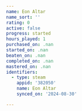 ```yaml
---
name: Eon Altar
name_sort: ''
rating: 0
active: false
progress: started
hours_played: 1
purchased_on: .nan
started_on: .nan
beaten_on: .nan
completed_on: .nan
mastered_on: .nan
identifiers:
  - type: steam
    appid: '382050'
    name: Eon Altar
    synced_on: '2024-08-30'

---
```


